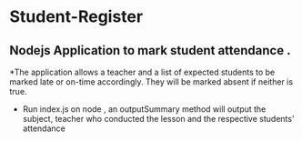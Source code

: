 # Student-Register

## Nodejs Application to mark student attendance .

 *The application allows a teacher and a list of expected students to be marked late or on-time accordingly. They will be marked absent if neither is true.
  * Run index.js on node ,  an outputSummary method will output the subject, teacher who conducted the lesson and
      the respective students' attendance
    

    
